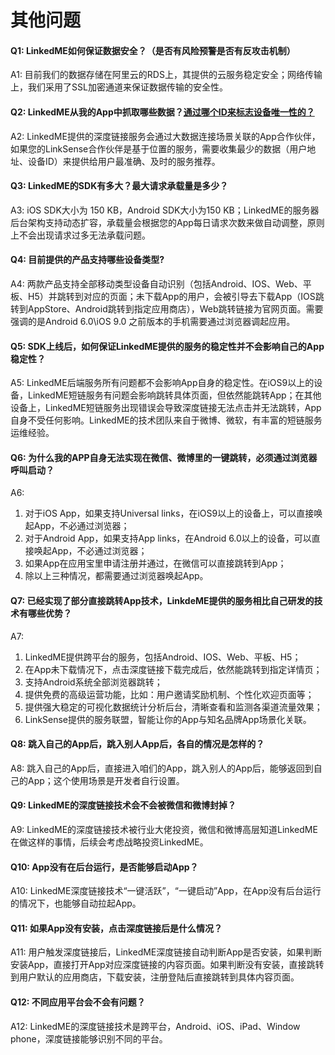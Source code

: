 # 其他问题
#### **Q1: LinkedME如何保证数据安全？（是否有风险预警是否有反攻击机制）**  
A1:  目前我们的数据存储在阿里云的RDS上，其提供的云服务稳定安全；网络传输上，我们采用了SSL加密通道来保证数据传输的安全性。

#### **Q2: LinkedME从我的App中抓取哪些数据？<u>通过哪个ID来标志设备唯一性的？</u>**  
A2:  LinkedME提供的深度链接服务会通过大数据连接场景关联的App合作伙伴，如果您的LinkSense合作伙伴是基于位置的服务，需要收集最少的数据（用户地址、设备ID）来提供给用户最准确、及时的服务推荐。

#### **Q3: LinkedME的SDK有多大？最大请求承载量是多少？**  
A3:  iOS SDK大小为 150 KB，Android SDK大小为150 KB；LinkedME的服务器后台架构支持动态扩容，承载量会根据您的App每日请求次数来做自动调整，原则上不会出现请求过多无法承载问题。

#### **Q4: 目前提供的产品支持哪些设备类型?**  
A4:  两款产品支持全部移动类型设备自动识别（包括Android、IOS、Web、平板、H5）并跳转到对应的页面；未下载App的用户，会被引导去下载App（IOS跳转到AppStore、Android跳转到指定应用商店），Web跳转链接为官网页面。需要强调的是Android 6.0\iOS 9.0 之前版本的手机需要通过浏览器调起应用。

#### **Q5: SDK上线后，如何保证LinkedME提供的服务的稳定性并不会影响自己的App稳定性？**  
A5:  LinkedME后端服务所有问题都不会影响App自身的稳定性。在iOS9以上的设备，LinkedME短链服务有问题会影响跳转具体页面，但依然能跳转App；在其他设备上，LinkedME短链服务出现错误会导致深度链接无法点击并无法跳转，App自身不受任何影响。LinkedME的技术团队来自于微博、微软，有丰富的短链服务运维经验。

#### **Q6: 为什么我的APP自身无法实现在微信、微博里的一键跳转，必须通过浏览器呼叫启动？**  
A6: 
1. 对于iOS App，如果支持Universal links，在iOS9以上的设备上，可以直接唤起App，不必通过浏览器；
2. 对于Android App，如果支持App links，在Android 6.0以上的设备，可以直接唤起App，不必通过浏览器；
3. 如果App在应用宝里申请注册并通过，在微信可以直接跳转到App；
4. 除以上三种情况，都需要通过浏览器唤起App。

#### **Q7: 已经实现了部分直接跳转App技术，LinkdeME提供的服务相比自己研发的技术有哪些优势？**  
A7:  
1. LinkedME提供跨平台的服务，包括Android、IOS、Web、平板、H5；
2. 在App未下载情况下，点击深度链接下载完成后，依然能跳转到指定详情页；
3. 支持Android系统全部浏览器跳转；
4. 提供免费的高级运营功能，比如：用户邀请奖励机制、个性化欢迎页面等；
5. 提供强大稳定的可视化数据统计分析后台，清晰查看和监测各渠道流量效果；
6. LinkSense提供的服务联盟，智能让你的App与知名品牌App场景化关联。

#### **Q8: 跳入自己的App后，跳入别人App后，各自的情况是怎样的？**  
A8:  跳入自己的App后，直接进入咱们的App，跳入别人的App后，能够返回到自己的App；这个使用场景是开发者自行设置。

#### **Q9: LinkedME的深度链接技术会不会被微信和微博封掉？**  
A9:  LinkedME的深度链接技术被行业大佬投资，微信和微博高层知道LinkedME在做这样的事情，后续会考虑战略投资LinkedME。

#### **Q10: App没有在后台运行，是否能够启动App？**  
A10:  LinkedME深度链接技术“一键活跃”，“一键启动”App，在App没有后台运行的情况下，也能够自动拉起App。

#### **Q11: 如果App没有安装，点击深度链接后是什么情况？**  
A11:  用户触发深度链接后，LinkedME深度链接自动判断App是否安装，如果判断安装App，直接打开App对应深度链接的内容页面。如果判断没有安装，直接跳转到用户默认的应用商店，下载安装，注册登陆后直接跳转到具体内容页面。

#### **Q12: 不同应用平台会不会有问题？**  
A12:  LinkedME的深度链接技术是跨平台，Android、iOS、iPad、Window phone，深度链接能够识别不同的平台。